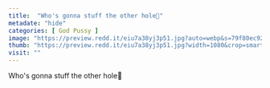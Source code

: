 ```yaml
---
title:  "Who's gonna stuff the other hole🤤"
metadate: "hide"
categories: [ God Pussy ]
image: "https://preview.redd.it/eiu7a38yj3p51.jpg?auto=webp&s=79f80ec9220eda692594c7ce087b10c65547f89b"
thumb: "https://preview.redd.it/eiu7a38yj3p51.jpg?width=1080&crop=smart&auto=webp&s=a4783c9e68812d1ba95baada3019d9204eeb0895"
visit: ""
---
```

Who's gonna stuff the other hole🤤

